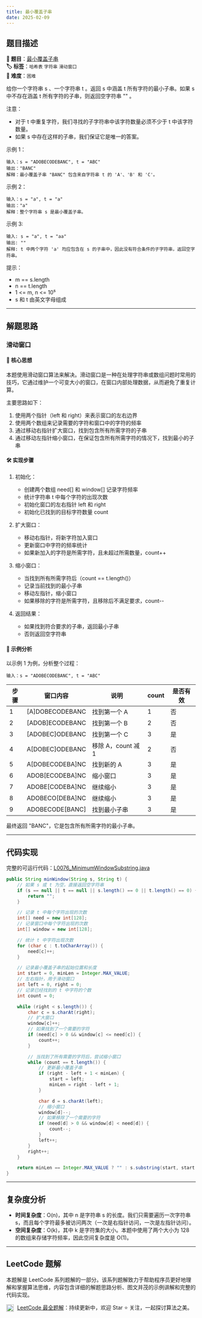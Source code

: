```yaml
---
title: 最小覆盖子串
date: 2025-02-09
---
```


## 题目描述

**🔗 题目**：[最小覆盖子串](https://leetcode.cn/problems/minimum-window-substring/)  
**🏷️ 标签**：`哈希表` `字符串` `滑动窗口`  
**🔴 难度**：`困难`  

给你一个字符串 s 、一个字符串 t 。返回 s 中涵盖 t 所有字符的最小子串。如果 s 中不存在涵盖 t 所有字符的子串，则返回空字符串 "" 。

注意：
- 对于 t 中重复字符，我们寻找的子字符串中该字符数量必须不少于 t 中该字符数量。
- 如果 s 中存在这样的子串，我们保证它是唯一的答案。

示例 1：
```
输入：s = "ADOBECODEBANC", t = "ABC"
输出："BANC"
解释：最小覆盖子串 "BANC" 包含来自字符串 t 的 'A'、'B' 和 'C'。
```

示例 2：
```
输入：s = "a", t = "a"
输出："a"
解释：整个字符串 s 是最小覆盖子串。
```

示例 3:
```
输入: s = "a", t = "aa"
输出: ""
解释: t 中两个字符 'a' 均应包含在 s 的子串中，因此没有符合条件的子字符串，返回空字符串。
```

提示：
- m == s.length
- n == t.length
- 1 <= m, n <= 10⁵
- s 和 t 由英文字母组成

---

## 解题思路

### 滑动窗口

#### 📝 核心思想
本题使用滑动窗口算法来解决。滑动窗口是一种在处理字符串或数组问题时常用的技巧，它通过维护一个可变大小的窗口，在窗口内部处理数据，从而避免了重复计算。

主要思路如下：
1. 使用两个指针（left 和 right）来表示窗口的左右边界
2. 使用两个数组来记录需要的字符和窗口中的字符的频率
3. 通过移动右指针扩大窗口，找到包含所有所需字符的子串
4. 通过移动左指针缩小窗口，在保证包含所有所需字符的情况下，找到最小的子串

#### 🛠️ 实现步骤
1. 初始化：
   - 创建两个数组 need[] 和 window[] 记录字符频率
   - 统计字符串 t 中每个字符的出现次数
   - 初始化窗口的左右指针 left 和 right
   - 初始化已找到的目标字符数量 count

2. 扩大窗口：
   - 移动右指针，将新字符加入窗口
   - 更新窗口中字符的频率统计
   - 如果新加入的字符是所需字符，且未超过所需数量，count++

3. 缩小窗口：
   - 当找到所有所需字符后（count == t.length()）
   - 记录当前找到的最小子串
   - 移动左指针，缩小窗口
   - 如果移除的字符是所需字符，且移除后不满足要求，count--

4. 返回结果：
   - 如果找到符合要求的子串，返回最小子串
   - 否则返回空字符串

#### 🧩 示例分析
以示例 1 为例，分析整个过程：
```
输入：s = "ADOBECODEBANC", t = "ABC"
```

| 步骤 | 窗口内容 | 说明 | count | 是否有效 |
|-----|---------|------|-------|---------|
| 1 | [A]DOBECODEBANC | 找到第一个 A | 1 | 否 |
| 2 | [ADOB]ECODEBANC | 找到第一个 B | 2 | 否 |
| 3 | [ADOBEC]ODEBANC | 找到第一个 C | 3 | 是 |
| 4 | A[DOBEC]ODEBANC | 移除 A，count 减 1 | 2 | 否 |
| 5 | A[DOBECODEBA]NC | 找到新的 A | 3 | 是 |
| 6 | ADOB[ECODEBA]NC | 缩小窗口 | 3 | 是 |
| 7 | ADOBE[CODEBA]NC | 继续缩小 | 3 | 是 |
| 8 | ADOBECO[DEBA]NC | 继续缩小 | 3 | 是 |
| 9 | ADOBECODE[BANC] | 找到最小子串 | 3 | 是 |

最终返回 "BANC"，它是包含所有所需字符的最小子串。

---

## 代码实现

完整的可运行代码：[L0076_MinimumWindowSubstring.java](../src/main/java/L0076_MinimumWindowSubstring.java)

```java
public String minWindow(String s, String t) {
    // 如果 s 或 t 为空，直接返回空字符串
    if (s == null || t == null || s.length() == 0 || t.length() == 0) {
        return "";
    }

    // 记录 t 中每个字符出现的次数
    int[] need = new int[128];
    // 记录窗口中每个字符出现的次数
    int[] window = new int[128];

    // 统计 t 中字符出现次数
    for (char c : t.toCharArray()) {
        need[c]++;
    }

    // 记录最小覆盖子串的起始位置和长度
    int start = 0, minLen = Integer.MAX_VALUE;
    // 左右指针，用于滑动窗口
    int left = 0, right = 0;
    // 记录已经找到的 t 中字符的个数
    int count = 0;

    while (right < s.length()) {
        char c = s.charAt(right);
        // 扩大窗口
        window[c]++;
        // 如果找到了一个需要的字符
        if (need[c] > 0 && window[c] <= need[c]) {
            count++;
        }

        // 当找到了所有需要的字符后，尝试缩小窗口
        while (count == t.length()) {
            // 更新最小覆盖子串
            if (right - left + 1 < minLen) {
                start = left;
                minLen = right - left + 1;
            }

            char d = s.charAt(left);
            // 缩小窗口
            window[d]--;
            // 如果移除了一个需要的字符
            if (need[d] > 0 && window[d] < need[d]) {
                count--;
            }
            left++;
        }
        right++;
    }

    return minLen == Integer.MAX_VALUE ? "" : s.substring(start, start + minLen);
}
```

---

## 复杂度分析

- **时间复杂度**：O(n)，其中 n 是字符串 s 的长度。我们只需要遍历一次字符串 s，而且每个字符最多被访问两次（一次是右指针访问，一次是左指针访问）。
- **空间复杂度**：O(k)，其中 k 是字符集的大小。本题中使用了两个大小为 128 的数组来存储字符频率，因此空间复杂度是 O(1)。

---

## LeetCode 题解

本题解是 LeetCode 系列题解的一部分。该系列题解致力于帮助程序员更好地理解和掌握算法思维，内容包含详细的解题思路分析、图文并茂的示例讲解和完整的代码实现。

<img src="https://github.githubassets.com/images/modules/logos_page/GitHub-Mark.png" alt="GitHub" width="20" style="vertical-align: middle; margin-right: 5px"> [LeetCode 最全题解](https://github.com/LjyYano/LeetCode)：持续更新中，欢迎 Star ⭐️ 关注，一起探讨算法之美。 